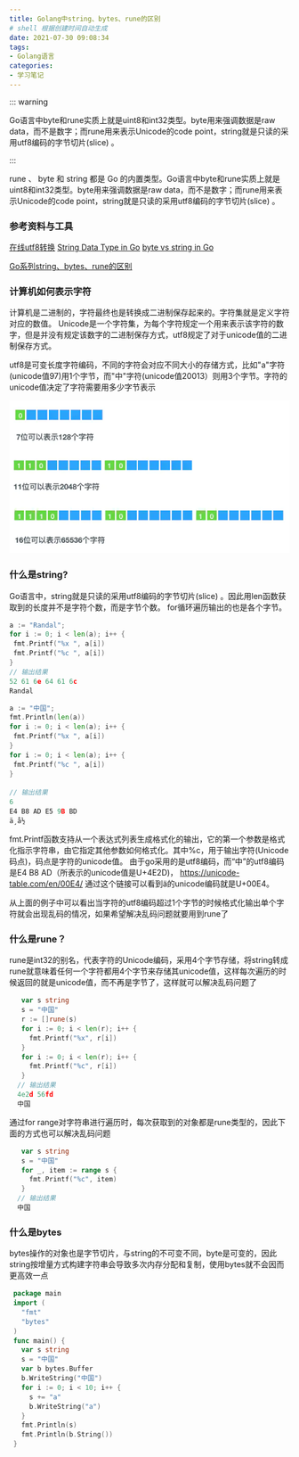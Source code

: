 ```yaml
---
title: Golang中string、bytes、rune的区别
# shell 根据创建时间自动生成
date: 2021-07-30 09:08:34
tags:
- Golang语言
categories:
- 学习笔记
---
```


::: warning

Go语言中byte和rune实质上就是uint8和int32类型。byte用来强调数据是raw data，而不是数字；而rune用来表示Unicode的code point，string就是只读的采用utf8编码的字节切片(slice) 。

:::

<!-- more -->

rune 、 byte 和 string 都是 Go 的内置类型。Go语言中byte和rune实质上就是uint8和int32类型。byte用来强调数据是raw data，而不是数字；而rune用来表示Unicode的code point，string就是只读的采用utf8编码的字节切片(slice) 。

### 参考资料与工具

[在线utf8转换](https://link.juejin.cn/?target=https%3A%2F%2Fmothereff.in%2Futf-8) [String Data Type in Go](https://link.juejin.cn/?target=https%3A%2F%2Fmedium.com%2Frungo%2Fstring-data-type-in-go-8af2b639478) [byte vs string in Go](https://link.juejin.cn/?target=https%3A%2F%2Fsyslog.ravelin.com%2Fbyte-vs-string-in-go-d645b67ca7ff)

[Go系列string、bytes、rune的区别 ](https://juejin.cn/post/6844903743524175879)

### 计算机如何表示字符

计算机是二进制的，字符最终也是转换成二进制保存起来的。字符集就是定义字符对应的数值。 Unicode是一个字符集，为每个字符规定一个用来表示该字符的数字，但是并没有规定该数字的二进制保存方式，utf8规定了对于unicode值的二进制保存方式。

utf8是可变长度字符编码，不同的字符会对应不同大小的存储方式，比如"a"字符(unicode值97)用1个字节，而"中"字符(unicode值20013）则用3个字节。字符的unicode值决定了字符需要用多少字节表示



![img](img.png)



### 什么是string?

Go语言中，string就是只读的采用utf8编码的字节切片(slice) 。因此用len函数获取到的长度并不是字符个数，而是字节个数。 for循环遍历输出的也是各个字节。

```go
a := "Randal";
for i := 0; i < len(a); i++ {
 fmt.Printf("%x ", a[i])
 fmt.Printf("%c ", a[i])
}
// 输出结果
52 61 6e 64 61 6c
Randal
```

```go
a := "中国";
fmt.Println(len(a))
for i := 0; i < len(a); i++ {
 fmt.Printf("%x ", a[i])
}
for i := 0; i < len(a); i++ {
 fmt.Printf("%c ", a[i])
}

// 输出结果
6
E4 B8 AD E5 9B BD
ä¸­å½
```



fmt.Printf函数支持从一个表达式列表生成格式化的输出，它的第一个参数是格式化指示字符串，由它指定其他参数如何格式化。其中%c，用于输出字符(Unicode码点)，码点是字符的unicode值。 由于go采用的是utf8编码，而“中”的utf8编码是E4 B8 AD（所表示的unicode值是U+4E2D)， https://unicode-table.com/en/00E4/ 通过这个链接可以看到ä的unicode编码就是U+00E4。

从上面的例子中可以看出当字符的utf8编码超过1个字节的时候格式化输出单个字符就会出现乱码的情况，如果希望解决乱码问题就要用到rune了

### 什么是rune？

rune是int32的别名，代表字符的Unicode编码，采用4个字节存储，将string转成rune就意味着任何一个字符都用4个字节来存储其unicode值，这样每次遍历的时候返回的就是unicode值，而不再是字节了，这样就可以解决乱码问题了

```go
   var s string
   s = "中国"
   r := []rune(s)
   for i := 0; i < len(r); i++ {
     fmt.Printf("%x", r[i])
   }
   for i := 0; i < len(r); i++ {
     fmt.Printf("%c", r[i])
   }
  // 输出结果
  4e2d 56fd
  中国
```

通过for range对字符串进行遍历时，每次获取到的对象都是rune类型的，因此下面的方式也可以解决乱码问题

```go
   var s string
   s = "中国"
   for _, item := range s {
     fmt.Printf("%c", item)
   }
  // 输出结果
  中国
```

### 什么是bytes

bytes操作的对象也是字节切片，与string的不可变不同，byte是可变的，因此string按增量方式构建字符串会导致多次内存分配和复制，使用bytes就不会因而更高效一点

```go
 package main
 import (
   "fmt"
   "bytes"
 )
 func main() {
   var s string
   s = "中国"
   var b bytes.Buffer
   b.WriteString("中国")
   for i := 0; i < 10; i++ {
     s += "a"
     b.WriteString("a")
   }
   fmt.Println(s)
   fmt.Println(b.String())
 }
```

